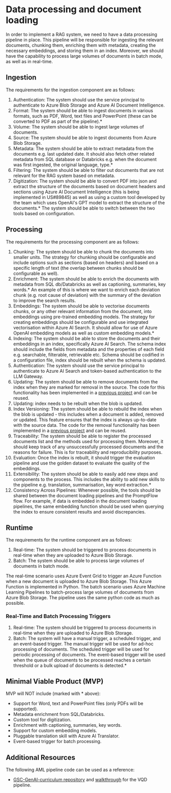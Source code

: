 # Data processing and document loading

In order to implement a RAG system, we need to have a data processing pipeline in place. This pipeline will be responsible for ingesting the relevant documents, chunking them, enriching them with metadata, creating the necessary embeddings, and storing them in an index. Moreover, we should have the capability to process large volumes of documents in batch mode, as well as in real-time.

## Ingestion

The requirements for the ingestion component are as follows:

1. Authentication: The system should use the service principal to authenticate to Azure Blob Storage and Azure AI Document Intelligence.
1. Format: The system should be able to ingest documents in various formats, such as PDF, Word, text files and PowerPoint (these can be converted to PDF as part of the pipeline).*
1. Volume: The system should be able to ingest large volumes of documents.
1. Source: The system should be able to ingest documents from Azure Blob Storage.
1. Metadata: The system should be able to extract metadata from the documents e.g. last updated date. It should also fetch other related metadata from SQL database or Databricks e.g. when the document was first ingested, the original language, type.*
1. Filtering: The system should be able to filter out documents that are not relevant for the RAG system based on metadata.
1. Digitization: The system should be able to convert PDF into json and extract the structure of the documents based on document headers and sections using Azure AI Document Intelligence (this is being implemented in US#89845) as well as using a custom tool developed by the team which uses OpenAI's GPT model to extract the structure of the documents.* The system should be able to switch between the two tools based on configuration.

## Processing

The requirements for the processing component are as follows:

1. Chunking: The system should be able to chunk the documents into smaller units. The strategy for chunking should be configurable and include options such as sections (based on headers) and based on a specific length of text (the overlap between chunks should be configurable as well).
1. Enrichment: The system should be able to enrich the documents with metadata from SQL db/Databricks as well as captioning, summaries, key words.* An example of this is where we want to enrich each deviation chunk (e.g. root cause of deviation) with the summary of the deviation to improve the search results.
1. Embeddings: The system should be able to vectorise documents chunks, or any other relevant information from the document, into embeddings using pre-trained embedding models. The strategy for creating embeddings should be configurable and use integrated vectorisation within Azure AI Search. It should allow for use of Azure OpenAI embedding models as well as custom embedding models.*
1. Indexing: The system should be able to store the documents and their embeddings in an index, specifically Azure AI Search. The schema index should include the fields from metadata and the properties of each field e.g. searchable, filterable, retrievable etc. Schema should be codified in a  configuration file, index should be rebuilt when the schema is updated.
1. Authentication: The system should use the service principal to authenticate to Azure AI Search and token-based authentication to the LLM Gateway.
1. Updating: The system should be able to remove documents from the index when they are marked for removal in the source. The code for this functionality has been implemented in a [previous project](https://github.com/gsk-tech/MSAT-Quality-LOC-PPR/blob/develop/backend/app/api/internals/filestrategy.py) and can be reused.
1. Updating: index needs to be rebuilt when the blob is updated.
1. Index Versioning: The system should be able to rebuild the index when the blob is updated - this includes when a document is added, removed or updated. This feature ensures that the index is always up-to-date with the source data. The code for the removal functionality has been implemented in a [previous project](https://github.com/gsk-tech/MSAT-Quality-LOC-PPR/blob/develop/backend/app/api/internals/filestrategy.py) and can be reused.
1. Traceability: The system should be able to register the processed documents list and the methods used for processing them. Moreover, it should keep track of any unsuccessfully processed documents and the reasons for failure. This is for traceability and reproducibility purposes.
1. Evaluation: Once the index is rebuilt, it should trigger the evaluation pipeline and use the golden dataset to evaluate the quality of the embeddings.
1. Extensibility: The system should be able to easily add new steps and components to the process. This includes the ability to add new skills to the pipeline e.g. translation, summarisation, key word extraction.*
1. Consistency Across Pipelines: Whenever possible, the tools should be shared between the document loading pipelines and the PromptFlow flow. For example, if data is embedded in the document loading pipelines, the same embedding function should be used when querying the index to ensure consistent results and avoid discrepancies.

## Runtime

The requirements for the runtime component are as follows:

1. Real-time: The system should be triggered to process documents in real-time when they are uploaded to Azure Blob Storage.
1. Batch: The system should be able to process large volumes of documents in batch mode.

The real-time scenario uses Azure Event Grid to trigger an Azure Function when a new document is uploaded to Azure Blob Storage. This Azure Function is implemented in Python. The batch scenario uses Azure Machine Learning Pipelines to batch-process large volumes of documents from Azure Blob Storage. The pipeline uses the same python code as much as possible.

### Real-Time and Batch Processing Triggers

1. Real-time: The system should be triggered to process documents in real-time when they are uploaded to Azure Blob Storage.
1. Batch: The system will have a manual trigger, a scheduled trigger, and an event-based trigger. The manual trigger will be used for ad-hoc processing of documents. The scheduled trigger will be used for periodic processing of documents. The event-based trigger will be used when the queue of documents to be processed reaches a certain threshold or a bulk upload of documents is detected.*

## Minimal Viable Product (MVP)

MVP will NOT include (marked with * above):

- Support for Word, text and PowerPoint files (only PDFs will be supported).
- Metadata enrichment from SQL/Databricks.
- Custom tool for digitization.
- Enrichment with captioning, summaries, key words.
- Support for custom embedding models.
- Pluggable translation skill with Azure AI Translator.
- Event-based trigger for batch processing.

## Additional Resources

The following AML pipeline code can be used as a reference:

- [GSC-GenAI-curriculum repository](https://github.com/gsk-tech/GSC-GenAI-curriculum/tree/vqd_metadata) and [walkthrough](https://mydrive.gsk.com/personal/virginie_x_marelli_gsk_com/_layouts/15/stream.aspx?id=%2Fpersonal%2Fvirginie%5Fx%5Fmarelli%5Fgsk%5Fcom%2FDocuments%2FRecordings%2FVQD%20pipeline%20%2D%20technical%20deep%20dive%2D20240731%5F090142%2DMeeting%20Recording%2Emp4&referrer=StreamWebApp%2EWeb&referrerScenario=AddressBarCopied%2Eview%2E907a232f%2Da02d%2D402a%2Da2cb%2Dae620e8dd1d6) for the VQD pipeline.
